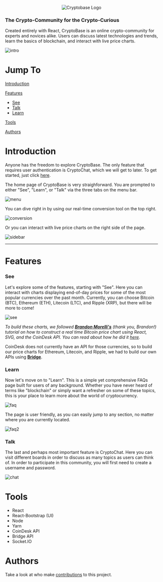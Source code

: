 <p align="center">
  <img src="https://raw.githubusercontent.com/tmiess/CryptoBase/master/cryptobase_Wordmark.png" alt="Cryptobase Logo"/>
</p>

### The Crypto-Community for the Crypto-Curious
Created entirely with React, CryptoBase is an online crypto-community for experts and novices alike. Users can discuss latest technologies and trends, learn the basics of blockchain, and interact with live price charts.

![intro](https://raw.githubusercontent.com/tmiess/CryptoBase/master/CryptoBase/Cryptobase_intro.PNG)

# Jump To

[Introduction](#introduction)

[Features](#features)
- [See](#see)
- [Talk](#talk)
- [Learn](#learn)

[Tools](#tools)

[Authors](#authors)


# Introduction
Anyone has the freedom to explore CryptoBase. The only feature that requires user authentication is CryptoChat, which we will get to later. To get started, just click [here](https://crypto-base.herokuapp.com/).

The home page of CryptoBase is very straighforward. You are prompted to either "See", "Learn", or "Talk" via the three tabs on the menu bar.

![menu](https://raw.githubusercontent.com/tmiess/CryptoBase/master/CryptoBase/Cryptobase_menu.PNG)

You can dive right in by using our real-time conversion tool on the top right.

![conversion](https://raw.githubusercontent.com/tmiess/CryptoBase/master/CryptoBase/Cryptobase_conversion.PNG)

Or you can interact with live price charts on the right side of the page.

![sidebar](https://raw.githubusercontent.com/tmiess/CryptoBase/master/CryptoBase/Cryptobase_sidebar.PNG)

- - - -

# Features

### See

Let's explore some of the features, starting with "See". Here you can interact with charts displaying end-of-day prices for some of the most popular currencies over the past month. Currently, you can choose Bitcoin (BTC), Ethereum (ETH), Litecoin (LTC), and Ripple (XRP), but there will be more to come!

![see](https://raw.githubusercontent.com/tmiess/CryptoBase/master/CryptoBase/Cryptobase_chart.PNG)

*To build these charts, we followed [**Brandon Morelli's**](https://github.com/bmorelli25) (thank you, Brandon!) tutorial on how to construct a real time Bitcoin price chart using React, SVG, and the CoinDesk API. You can read about how he did it [here](https://codeburst.io/how-i-built-an-interactive-30-day-bitcoin-price-graph-with-react-and-an-api-6fe551c2ab1d).*

CoinDesk does not currently have an API for those currencies, so to build our price charts for Ethereum, Litecoin, and Ripple, we had to build our own APIs using [**Bridge**](https://getbridgeapp.co/).

### Learn

Now let's move on to "Learn". This is a simple yet comprehensive FAQs page built for users of any background. Whether you have never heard of terms like "blockchain" or simply want a refresher on some of these topics, this is your place to learn more about the world of cryptocurrency.

![faq](https://raw.githubusercontent.com/tmiess/CryptoBase/master/CryptoBase/Cryptobase_faq.PNG)

The page is user friendly, as you can easily jump to any section, no matter where you are currently located.

![faq2](https://raw.githubusercontent.com/tmiess/CryptoBase/master/CryptoBase/Cryptobase_faq2.PNG)

### Talk

The last and perhaps most important feature is CryptoChat. Here you can visit different boards in order to discuss as many topics as users can think of. In order to participate in this community, you will first need to create a username and password.

![chat](https://raw.githubusercontent.com/tmiess/CryptoBase/master/CryptoBase/Cryptobase_chat.PNG)

# Tools
- React
- React-Bootstrap (UI)
- Node
- Yarn
- CoinDesk API
- Bridge API
- Socket.IO

# Authors
Take a look at who make [contributions](https://github.com/tmiess/CryptoBase/graphs/contributors) to this project.
